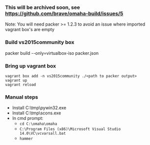 ### This will be archived soon, see https://github.com/brave/omaha-build/issues/5

Note: You will need packer >= 1.2.3 to avoid an issue where imported vagrant box's are empty

### Build vs2015community box
packer build --only=virtualbox-iso packer.json

### Bring up vagrant box
```
vagrant box add -n vs2015community ./<path to packer output>
vagrant up
vagrant reload
```

### Manual steps
* Install C:\tmp\pywin32.exe
* Install C:\tmp\scons.exe
* In cmd prompt:
  * `cd C:\omaha\omaha`
  * `C:\Program Files (x86)\Microsoft Visual Studio 14.0\VC\vcvarsall.bat`
  * `hammer`
